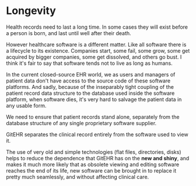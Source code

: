 # Longevity

Health records need to last a long time. In some cases they will exist before a person is born, and last until well after their death.

However healthcare software is a different matter. Like all software there is a lifecycle to its existence. Companies start, some fail, some grow, some get acquired by bigger companies, some get dissolved, and others go bust. I think it's fair to say that software tends not to live as long as humans.

In the current closed-source EHR world, we as users and managers of patient data don't have access to the source code of these software platforms. And sadly, because of the inseparably tight coupling of the patient record data structure to the database used inside the software platform, when software dies, it's very hard to salvage the patient data in any usable form.

We need to ensure that patient records stand alone, separately from the database structure of any single proprietary software supplier.

GitEHR separates the clinical record entirely from the software used to view it.

The use of very old and simple technologies (flat files, directories, disks) helps to reduce the dependence that GitEHR has on the **new and shiny**, and makes it much more likely that as obsolete viewing and editing software reaches the end of its life, new software can be brought in to replace it pretty much seamlessly, and without affecting clinical care.